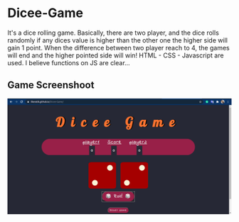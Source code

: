 # Dicee-Game
It's a dice rolling game. Basically, there are two player, and the dice rolls randomly if any dices value is higher than the other one the higher side will gain 1 point. When the difference between two player reach to 4, the games will end and the higher pointed side will win! HTML - CSS - Javascript are used. I believe functions on JS are clear…

## Game Screenshoot
<a href="https://ilkeratik.github.io/Dicee-Game/"><img src="/images/dice-ss.png"></a>
